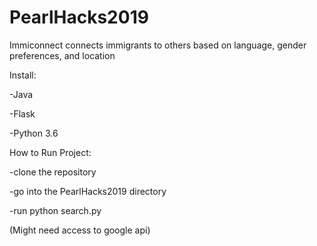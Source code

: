 # PearlHacks2019
Immiconnect connects immigrants to others based on language, gender preferences, and location

Install:

-Java

-Flask

-Python 3.6

How to Run Project:

-clone the repository

-go into the PearlHacks2019 directory

-run python search.py

(Might need access to google api)